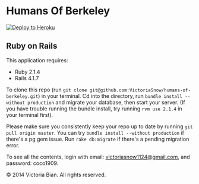 Humans Of Berkeley
================


[![Deploy to Heroku](https://www.herokucdn.com/deploy/button.png)](https://heroku.com/deploy)

Ruby on Rails
-------------

This application requires:

- Ruby 2.1.4
- Rails 4.1.7


To clone this repo (run ```git clone git@github.com:VictoriaSnow/humans-of-berkeley.git```) in your terminal. Cd into the directory, run ```bundle install --without production``` and migrate your database, then start your server. (If you have trouble running the bundle install, try running ```rvm use 2.1.4``` in your terminal first).

Please make sure you consistently keep your repo up to date by running ```git pull origin master```.  You can try ```bundle install --without production``` if there's a pg gem issue. Run ```rake db:migrate``` if there's a pending migration error.

To see all the contents, login with email: victoriasnow1124@gmail.com, and password: coco1909.

© 2014 Victoria Bian. All rights reserved.
